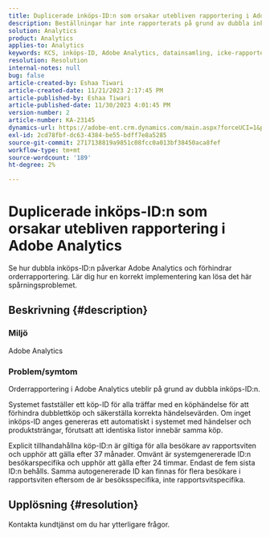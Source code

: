 ```yaml
---
title: Duplicerade inköps-ID:n som orsakar utebliven rapportering i Adobe Analytics
description: Beställningar har inte rapporterats på grund av dubbla inköps-ID. Detta problem inträffar eftersom dessa ID:n inte överförs i implementeringen.
solution: Analytics
product: Analytics
applies-to: Analytics
keywords: KCS, inköps-ID, Adobe Analytics, datainsamling, icke-rapportering, frågor och svar
resolution: Resolution
internal-notes: null
bug: false
article-created-by: Eshaa Tiwari
article-created-date: 11/21/2023 2:17:45 PM
article-published-by: Eshaa Tiwari
article-published-date: 11/30/2023 4:01:45 PM
version-number: 2
article-number: KA-23145
dynamics-url: https://adobe-ent.crm.dynamics.com/main.aspx?forceUCI=1&pagetype=entityrecord&etn=knowledgearticle&id=2863b9bc-7888-ee11-8179-6045bd006268
exl-id: 2cd78fbf-dc63-4384-be55-bdff7e8a5285
source-git-commit: 2717138819a9851c08fcc0a013bf38450aca8fef
workflow-type: tm+mt
source-wordcount: '189'
ht-degree: 2%

---
```


# Duplicerade inköps-ID:n som orsakar utebliven rapportering i Adobe Analytics


Se hur dubbla inköps-ID:n påverkar Adobe Analytics och förhindrar orderrapportering. Lär dig hur en korrekt implementering kan lösa det här spårningsproblemet.

## Beskrivning {#description}


### Miljö

Adobe Analytics

### <b>Problem/symtom</b>

Orderrapportering i Adobe Analytics uteblir på grund av dubbla inköps-ID:n.

Systemet fastställer ett köp-ID för alla träffar med en köphändelse för att förhindra dubblettköp och säkerställa korrekta händelsevärden. Om inget inköps-ID anges genereras ett automatiskt i systemet med händelser och produktsträngar, förutsatt att identiska listor innebär samma köp.

Explicit tillhandahållna köp-ID:n är giltiga för alla besökare av rapportsviten och upphör att gälla efter 37 månader. Omvänt är systemgenererade ID:n besökarspecifika och upphör att gälla efter 24 timmar. Endast de fem sista ID:n behålls. Samma autogenererade ID kan finnas för flera besökare i rapportsviten eftersom de är besöksspecifika, inte rapportsvitspecifika.


## Upplösning {#resolution}


Kontakta kundtjänst om du har ytterligare frågor.
